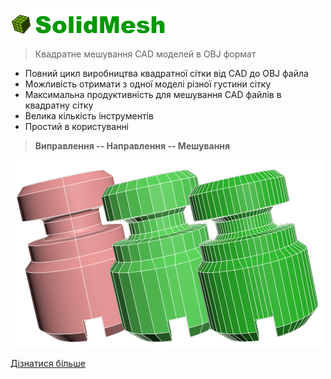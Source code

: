 
![](img/logo.png)


> Квадратне мешування CAD моделей в OBJ формат
- Повний цикл виробництва квадратної сітки від CAD до OBJ файла
- Можливість отримати з одної моделі різної густини сітку
- Максимальна продуктивність для мешування CAD файлів в квадратну сітку
- Велика кількість інструментів
- Простий в користуванні

> **Виправлення -- Направлення -- Мешування**


![](img/logoShowcase/showall2_small.png)

[Дізнатися більше](getstarted)
